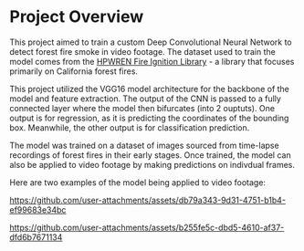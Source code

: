 # Project Overview

This project aimed to train a custom Deep Convolutional Neural Network to detect forest fire smoke in video footage. The dataset used to train the model comes from the [HPWREN Fire Ignition Library](https://www.hpwren.ucsd.edu/FIgLib/) - a library that focuses primarily on California forest fires. 

This project utilized the VGG16 model architecture for the backbone of the model and feature extraction. The output of the CNN is passed to a fully connected layer where the model then bifurcates (into 2 ouptuts). One output is for regression, as it is predicting the coordinates of the bounding box. Meanwhile, the other output is for classification prediction. 

The model was trained on a dataset of images sourced from time-lapse recordings of forest fires in their early stages. Once trained, the model can also be applied to video footage by making predictions on indivdual frames. 

Here are two examples of the model being applied to video footage:

https://github.com/user-attachments/assets/db79a343-9d31-4751-b1b4-ef99683e34bc

https://github.com/user-attachments/assets/b255fe5c-dbd5-4610-af37-dfd6b7671134
